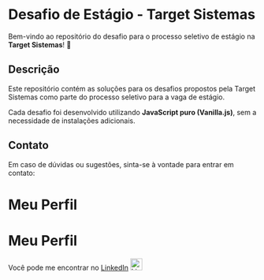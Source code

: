 # Desafio de Estágio - Target Sistemas

Bem-vindo ao repositório do desafio para o processo seletivo de estágio na **Target Sistemas**! 🎯

## Descrição

Este repositório contém as soluções para os desafios propostos pela Target Sistemas como parte do processo seletivo para a vaga de estágio.

Cada desafio foi desenvolvido utilizando **JavaScript puro (Vanilla.js)**, sem a necessidade de instalações adicionais.

## Contato

Em caso de dúvidas ou sugestões, sinta-se à vontade para entrar em contato:

# Meu Perfil
# Meu Perfil

Você pode me encontrar no [LinkedIn](https://www.linkedin.com/in/mateus-hubert-leonardi/) <a href="https://www.linkedin.com/in/seu-perfil" target="_blank"><img src="https://upload.wikimedia.org/wikipedia/commons/c/ca/LinkedIn_logo_initials.png" alt="LinkedIn" width="24" height="24"></a>

